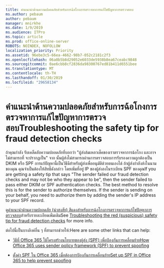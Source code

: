 ```yaml
---
title: คำแนะนำด้านความปลอดภัยสำหรับการฉ้อโกงการตรวจหาการแก้ไขปัญหาการตรวจสอบ
ms.author: pebaum
author: pebaum
manager: mnirkhe
ms.date: 1/9/2019
ms.audience: ITPro
ms.topic: article
ms.prod: office-online-server
ROBOTS: NOINDEX, NOFOLLOW
localization_priority: Priority
ms.assetid: 96ebe3c5-66ea-4662-98b7-052c2181c2f3
ms.openlocfilehash: 06a0b5b8d29052e6033de5938b8ea67ceabc9848
ms.sourcegitcommit: 0ae6cbb8cf2836da98300767ed81b411d6551bee
ms.translationtype: MT
ms.contentlocale: th-TH
ms.lasthandoff: 01/30/2019
ms.locfileid: "29658134"
---
```

# <a name="troubleshooting-the-safety-tip-for-fraud-detection-checks"></a><span data-ttu-id="0ba80-102">คำแนะนำด้านความปลอดภัยสำหรับการฉ้อโกงการตรวจหาการแก้ไขปัญหาการตรวจสอบ</span><span class="sxs-lookup"><span data-stu-id="0ba80-102">Troubleshooting the safety tip for fraud detection checks</span></span>



<span data-ttu-id="0ba80-p101">ถ้าคุณกำลัง รับเคล็ดลับความปลอดภัยที่บอกว่า "ผู้ส่งล้มเหลวเช็คของเราตรวจหาการฉ้อโกง และอาจไม่สามารถที่ จะปรากฏเป็น" จาก นั้นผู้ส่งไม่สามารถผ่านการตรวจสอบการรับรองความถูกต้องเป็น DKIM หรือ SPF การแก้ปัญหานี้เป็นวิธีดีสำหรับผู้ส่งเพื่ออนุมัติด้วยตนเองได้ ถ้าผู้ส่งกำลังส่งในนามของคุณ คุณจำเป็นต้องให้สิทธิ์ดังกล่าว โดยเพิ่มที่อยู่ IP ของผู้ส่งลงในระเบียน SPF ของคุณ</span><span class="sxs-lookup"><span data-stu-id="0ba80-p101">If you are getting a safety tip that says "The sender failed our fraud detection checks and may not be who they appear to be", then the sender failed to pass either DKIM or SPF authentication checks. The best method to resolve this is for the sender to authorize themselves. If the sender is sending on your behalf, you need to authorize them by adding the sender's IP address to your SPF record.</span></span>
  
<span data-ttu-id="0ba80-106">ดู[คำแนะนำด้านความปลอดภัย (น่าสงสัย) สีแดงสำหรับการฉ้อโกงการตรวจหาการแก้ไขปัญหาการตรวจสอบ](https://blogs.msdn.microsoft.com/tzink/2016/11/02/troubleshooting-the-red-suspicious-safety-tip-for-fraud-detection-checks/)สำหรับรายละเอียดเพิ่มเติม</span><span class="sxs-lookup"><span data-stu-id="0ba80-106">See [Troubleshooting the red (suspicious) safety tip for fraud detection checks](https://blogs.msdn.microsoft.com/tzink/2016/11/02/troubleshooting-the-red-suspicious-safety-tip-for-fraud-detection-checks/) for more info.</span></span> 
  
<span data-ttu-id="0ba80-107">ต่อไปนี้เป็นบางลิงค์อื่น ๆ ที่สามารถช่วยให้:</span><span class="sxs-lookup"><span data-stu-id="0ba80-107">Here are some other links that can help:</span></span>
  
- [<span data-ttu-id="0ba80-108">วิธีที่ Office 365 ใช้โครงสร้างนโยบายของผู้ส่ง (SPF) เพื่อป้องกันการเคลื่อนย้าย</span><span class="sxs-lookup"><span data-stu-id="0ba80-108">How Office 365 uses sender policy framework (SPF) to prevent spoofing</span></span>](https://docs.microsoft.com/office365/SecurityCompliance/how-office-365-uses-spf-to-prevent-spoofing)
    
- [<span data-ttu-id="0ba80-109">ตั้งค่า SPF ใน Office 365 เมื่อต้องการป้องกันการเคลื่อนย้าย</span><span class="sxs-lookup"><span data-stu-id="0ba80-109">Set up SPF in Office 365 to help prevent spoofing</span></span>](https://docs.microsoft.com/office365/SecurityCompliance/set-up-spf-in-office-365-to-help-prevent-spoofing)
    

